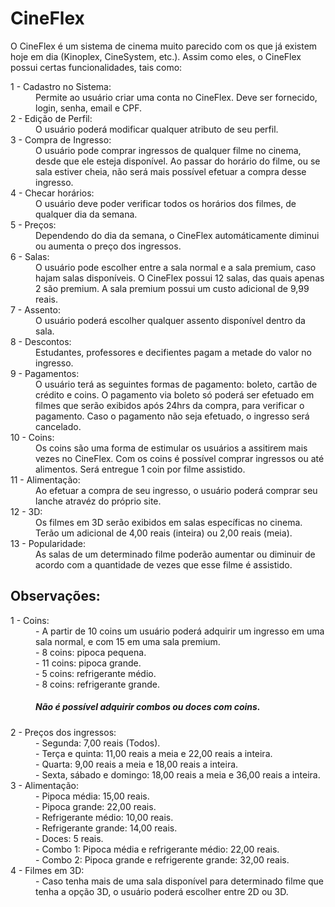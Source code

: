 # CineFlex

<p>
  O CineFlex é um sistema de cinema muito parecido com os que já existem hoje em dia (Kinoplex, CineSystem, etc.).
  Assim como eles, o CineFlex possui certas funcionalidades, tais como:
</p>

<dl>
  <dt> 1 - Cadastro no Sistema: </dt>
  <dd> 
    Permite ao usuário criar uma conta no CineFlex. Deve ser fornecido, login, senha, email e CPF.
  </dd>
  
  <dt> 2 - Edição de Perfil: </dt>
  <dd> 
    O usuário poderá modificar qualquer atributo de seu perfil.
  </dd>
  
  <dt> 3 - Compra de Ingresso: </dt>
  <dd> 
    O usuário pode comprar ingressos de qualquer filme no cinema, desde que ele esteja disponível.
    Ao passar do horário do filme, ou se sala estiver cheia, não será mais possível efetuar a compra desse ingresso.
  </dd>
  
  <dt> 4 - Checar horários: </dt>
  <dd> 
    O usuário deve poder verificar todos os horários dos filmes, de qualquer dia da semana.
  </dd>
  
  <dt> 5 - Preços: </dt>
  <dd> 
    Dependendo do dia da semana, o CineFlex automáticamente diminui ou aumenta o preço dos ingressos.
  </dd>
  
  <dt> 6 - Salas: </dt>
  <dd> 
    O usuário pode escolher entre a sala normal e a sala premium, caso hajam salas disponíveis.
    O CineFlex possui 12 salas, das quais apenas 2 são premium.
    A sala premium possui um custo adicional de 9,99 reais.
  </dd>
  
  <dt> 7 - Assento: </dt>
  <dd> 
    O usuário poderá escolher qualquer assento disponível dentro da sala.
  </dd>
  
  <dt> 8 - Descontos: </dt>
  <dd> 
    Estudantes, professores e decifientes pagam a metade do valor no ingresso.
  </dd>
  
  <dt> 9 - Pagamentos: </dt>
  <dd> 
    O usuário terá as seguintes formas de pagamento: boleto, cartão de crédito e coins.
    O pagamento via boleto só poderá ser efetuado em filmes que serão exibidos após 24hrs da compra, para verificar o pagamento.
    Caso o pagamento não seja efetuado, o ingresso será cancelado.
  </dd>
  
  <dt> 10 - Coins: </dt>
  <dd> 
    Os coins são uma forma de estimular os usuários a assitirem mais vezes no CineFlex.
    Com os coins é possível comprar ingressos ou até alimentos.
    Será entregue 1 coin por filme assistido.
  </dd>
  
  <dt> 11 - Alimentação: </dt>
  <dd> 
    Ao efetuar a compra de seu ingresso, o usuário poderá comprar seu lanche atravéz do próprio site.
  </dd>
  
  <dt> 12 - 3D: </dt>
  <dd> 
    Os filmes em 3D serão exibidos em salas específicas no cinema.
    Terão um adicional de 4,00 reais (inteira) ou 2,00 reais (meia).
  </dd>
  
  <dt> 13 - Popularidade: </dt>
  <dd> 
    As salas de um determinado filme poderão aumentar ou diminuir de acordo com a quantidade de vezes que esse filme é assistido.
  </dd>
</dl>


## Observações:


<dl>
  <dt> 1 - Coins: </dt>
  <dd>
	- A partir de 10 coins um usuário poderá adquirir um ingresso em uma sala normal, e com 15 em uma sala premium. <br>
	- 8 coins: pipoca pequena. <br>
	- 11 coins: pipoca grande. <br>
	- 5 coins: refrigerante médio.    <br>
	- 8 coins: refrigerante grande.
	<h5> Não é possível adquirir combos ou doces com coins. </h5>
  </dd>
  
  <dt> 2 - Preços dos ingressos: </dt>
  <dd>
	  - Segunda: 7,00 reais (Todos). <br>
	  - Terça e quinta: 11,00 reais a meia e 22,00 reais a inteira. <br>
	  - Quarta: 9,00 reais a meia e 18,00 reais a inteira. <br>
	  - Sexta, sábado e domingo: 18,00 reais a meia e 36,00 reais a inteira. <br>
  </dd>
  
  <dt> 3 - Alimentação: </dt>
  <dd>
	- Pipoca média: 15,00 reais. <br>
	- Pipoca grande: 22,00 reais. <br>
	- Refrigerante médio: 10,00 reais. <br>
	- Refrigerante grande: 14,00 reais. <br>
	- Doces: 5 reais.<br>
	- Combo 1: Pipoca média e refrigerante médio: 22,00 reais. <br>
	- Combo 2: Pipoca grande e refrigerente grande: 32,00 reais.
  </dd>
  
  <dt> 4 - Filmes em 3D: </dt>
  <dd>
	 - Caso tenha mais de uma sala disponível para determinado filme que tenha a opção 3D, o usuário poderá escolher entre 2D ou 3D.
  </dd>
</dl>
